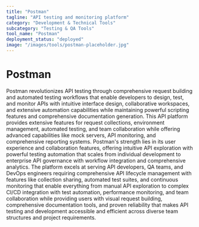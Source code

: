 ```yaml
---
title: "Postman"
tagline: "API testing and monitoring platform"
category: "Development & Technical Tools"
subcategory: "Testing & QA Tools"
tool_name: "Postman"
deployment_status: "deployed"
image: "/images/tools/postman-placeholder.jpg"
---
```


# Postman

Postman revolutionizes API testing through comprehensive request building and automated testing workflows that enable developers to design, test, and monitor APIs with intuitive interface design, collaborative workspaces, and extensive automation capabilities while maintaining powerful scripting features and comprehensive documentation generation. This API platform provides extensive features for request collections, environment management, automated testing, and team collaboration while offering advanced capabilities like mock servers, API monitoring, and comprehensive reporting systems. Postman's strength lies in its user experience and collaboration features, offering intuitive API exploration with powerful testing automation that scales from individual development to enterprise API governance with workflow integration and comprehensive analytics. The platform excels at serving API developers, QA teams, and DevOps engineers requiring comprehensive API lifecycle management with features like collection sharing, automated test suites, and continuous monitoring that enable everything from manual API exploration to complex CI/CD integration with test automation, performance monitoring, and team collaboration while providing users with visual request building, comprehensive documentation tools, and proven reliability that makes API testing and development accessible and efficient across diverse team structures and project requirements.